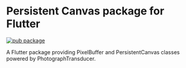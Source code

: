 # Persistent Canvas package for Flutter

[![pub package](https://img.shields.io/pub/v/persistent_canvas.svg)](https://pub.dartlang.org/packages/persistent_canvas)

A Flutter package providing PixelBuffer and PersistentCanvas classes powered by PhotographTransducer.

